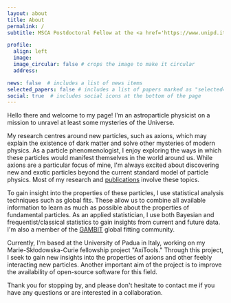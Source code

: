 ```yaml
---
layout: about
title: About
permalink: /
subtitle: MSCA Postdoctoral Fellow at the <a href='https://www.unipd.it/en/msca-individual-postdoctoral-fellowships'>University of Padua</a>, funded by the European Union 🇪🇺

profile:
  align: left
  image:
  image_circular: false # crops the image to make it circular
  address:

news: false  # includes a list of news items
selected_papers: false # includes a list of papers marked as "selected={true}"
social: true  # includes social icons at the bottom of the page
---
```


Hello there and welcome to my page! I&#39;m an astroparticle physicist on a mission to unravel at least some mysteries of the Universe.

My research centres around new particles, such as axions, which may explain the existence of dark matter and solve other mysteries of modern physics.
As a particle phenomenologist, I enjoy exploring the ways in which these particles would manifest themselves in the world around us.
While axions are a particular focus of mine, I&#39;m always excited about discovering new and exotic particles beyond the current standard model of particle physics.
Most of my research and [publications](/publications) involve these topics.

To gain insight into the properties of these particles, I use statistical analysis techniques such as global fits.
These allow us to combine all available information to learn as much as possible about the properties of fundamental particles.
As an applied statistician, I use both Bayesian and frequentist/classical statistics to gain insights from current and future data. I&#39;m also a member of the [GAMBIT](https://gambitbsm.org/) global fitting community.

Currently, I&#39;m based at the University of Padua in Italy, working on my Marie-Sk&#322;odowska-Curie fellowship project &#34;AxiTools.&#34;
Through this project, I seek to gain new insights into the properties of axions and other feebly interacting new particles.
Another important aim of the project is to improve the availability of open-source software for this field.

Thank you for stopping by, and please don&#39;t hesitate to contact me if you have any questions or are interested in a collaboration.
